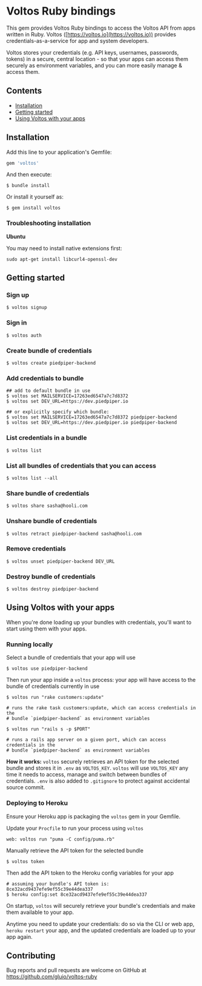 # Voltos Ruby bindings

This gem provides Voltos Ruby bindings to access the Voltos API from apps written in Ruby. Voltos ([https://voltos.io](https://voltos.io)) provides credentials-as-a-service for app and system developers.

Voltos stores your credentials (e.g. API keys, usernames, passwords, tokens) in a secure, central location - so that your apps can access them securely as environment variables, and you can more easily manage & access them. 

## Contents
* [Installation](#installation)
* [Getting started](#getting-started)
* [Using Voltos with your apps](#using-voltos-with-your-apps)

## Installation

Add this line to your application's Gemfile:

```ruby
gem 'voltos'
```

And then execute:

    $ bundle install

Or install it yourself as:

    $ gem install voltos
    
### Troubleshooting installation

**Ubuntu**

You may need to install native extensions first:
```
sudo apt-get install libcurl4-openssl-dev
```

## Getting started

### Sign up
```
$ voltos signup
```

### Sign in
```
$ voltos auth
```

### Create bundle of credentials
```
$ voltos create piedpiper-backend
```

### Add credentials to bundle
```
## add to default bundle in use
$ voltos set MAILSERVICE=17263ed6547a7c7d8372
$ voltos set DEV_URL=https://dev.piedpiper.io

## or explicitly specify which bundle:
$ voltos set MAILSERVICE=17263ed6547a7c7d8372 piedpiper-backend
$ voltos set DEV_URL=https://dev.piedpiper.io piedpiper-backend
```

### List credentials in a bundle
```
$ voltos list
```

### List all bundles of credentials that you can access
```
$ voltos list --all
```

### Share bundle of credentials
```
$ voltos share sasha@hooli.com
```

### Unshare bundle of credentials
```
$ voltos retract piedpiper-backend sasha@hooli.com
```

### Remove credentials
```
$ voltos unset piedpiper-backend DEV_URL
```

### Destroy bundle of credentials
```
$ voltos destroy piedpiper-backend
```


## Using Voltos with your apps

When you're done loading up your bundles with credentials, you'll want to start using them with your apps.

### Running locally

Select a bundle of credentials that your app will use
```
$ voltos use piedpiper-backend
```
Then run your app inside a `voltos` process: your app will have access to the bundle of credentials currently in use
```
$ voltos run "rake customers:update"

# runs the rake task customers:update, which can access credentials in the 
# bundle `piedpiper-backend` as environment variables

$ voltos run "rails s -p $PORT"

# runs a rails app server on a given port, which can access credentials in the
# bundle `piedpiper-backend` as environment variables
```

**How it works:** `voltos` securely retrieves an API token for the selected bundle and stores it in `.env` as `VOLTOS_KEY`. `voltos` will use `VOLTOS_KEY` any time it needs to access, manage and switch between bundles of credentials. `.env` is also added to `.gitignore` to protect against accidental source commit. 

### Deploying to Heroku
Ensure your Heroku app is packaging the `voltos` gem in your Gemfile.

Update your `Procfile` to run your process using `voltos`
```
web: voltos run "puma -C config/puma.rb"
```

Manually retrieve the API token for the selected bundle
```
$ voltos token
```
Then add the API token to the Heroku config variables for your app
```
# assuming your bundle's API token is: 8ce32acd9437efe9ef55c39e44dea337
$ heroku config:set 8ce32acd9437efe9ef55c39e44dea337
```

On startup, `voltos` will securely retrieve your bundle's credentials and make them available to your app.

Anytime you need to update your credentials: do so via the CLI or web app, `heroku restart` your app, and the updated credentials are loaded up to your app again.

## Contributing

Bug reports and pull requests are welcome on GitHub at https://github.com/gluio/voltos-ruby

